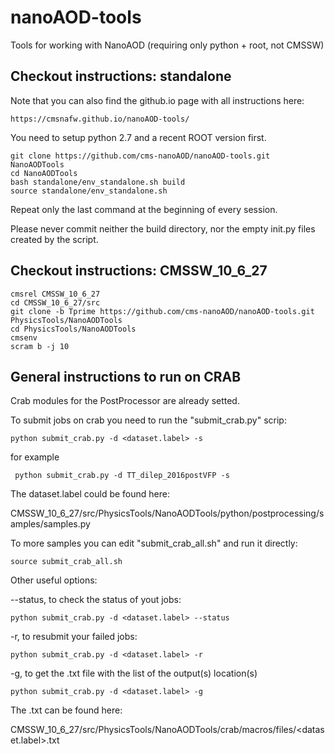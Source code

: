 # nanoAOD-tools
Tools for working with NanoAOD (requiring only python + root, not CMSSW)

## Checkout instructions: standalone

Note that you can also find the github.io page with all instructions here:

    https://cmsnafw.github.io/nanoAOD-tools/

You need to setup python 2.7 and a recent ROOT version first.

    git clone https://github.com/cms-nanoAOD/nanoAOD-tools.git NanoAODTools
    cd NanoAODTools
    bash standalone/env_standalone.sh build
    source standalone/env_standalone.sh

Repeat only the last command at the beginning of every session.

Please never commit neither the build directory, nor the empty init.py files created by the script.

## Checkout instructions: CMSSW_10_6_27

    cmsrel CMSSW_10_6_27
    cd CMSSW_10_6_27/src
    git clone -b Tprime https://github.com/cms-nanoAOD/nanoAOD-tools.git PhysicsTools/NanoAODTools
    cd PhysicsTools/NanoAODTools
    cmsenv
    scram b -j 10

## General instructions to run on CRAB

Crab modules for the PostProcessor are already setted.

To submit jobs on crab you need to run the "submit_crab.py" scrip:
    
    python submit_crab.py -d <dataset.label> -s

for example
    
     python submit_crab.py -d TT_dilep_2016postVFP -s
     
The dataset.label could be found here:

CMSSW_10_6_27/src/PhysicsTools/NanoAODTools/python/postprocessing/samples/samples.py

To more samples you can edit "submit_crab_all.sh" and run it directly:

    source submit_crab_all.sh

Other useful options:

--status, to check the status of yout jobs:
    
    python submit_crab.py -d <dataset.label> --status

-r, to resubmit your failed jobs:

    python submit_crab.py -d <dataset.label> -r
    
-g, to get the .txt file with the list of the output(s) location(s)

    python submit_crab.py -d <dataset.label> -g

The .txt can be found here:

CMSSW_10_6_27/src/PhysicsTools/NanoAODTools/crab/macros/files/<dataset.label>.txt
    




